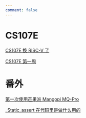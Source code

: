 ```yaml
---
comment: false
---
```


# CS107E

[CS107E 换 RISC-V 了](./cs107e-risc-v.md)

[CS107E 第一周](./1st-week.md)

# 番外

[第一次使用芒果派 Mangopi MQ-Pro](./mangopi.md)

[_Static_assert 在代码里是做什么用的](./static-assert.md)
